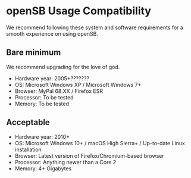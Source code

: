 # openSB Usage Compatibility

We recommend following these system and software requirements for a smooth experience on using openSB.

## Bare minimum

We recommend upgrading for the love of god.

* Hardware year: 2005+???????
* OS: Microsoft Windows XP / Microsoft Windows 7+
* Browser: MyPal 68.XX / Firefox ESR
* Processor: To be tested
* Memory: To be tested

## Acceptable

* Hardware year: 2010+
* OS: Microsoft Windows 10+ / macOS High Sierra+ / Up-to-date Linux installation
* Browser: Latest version of Firefox/Chromium-based browser
* Processor: Anything newer than a Core 2
* Memory: 4+ Gigabytes
